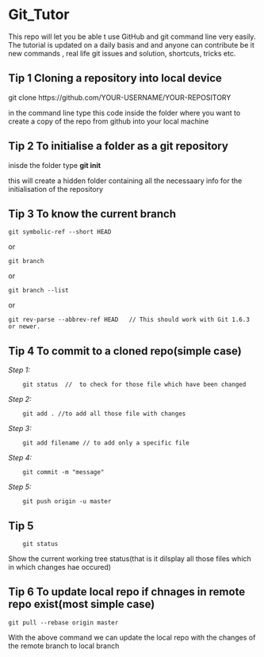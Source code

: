 # Git_Tutor
This repo will let you be able t use GitHub and git command line very easily. The tutorial is updated on a daily basis and and anyone can contribute be it new commands , real life git issues and solution, shortcuts, tricks etc. 

## Tip 1 Cloning a repository into local device
   git clone https:<area>//github.com/YOUR-USERNAME/YOUR-REPOSITORY 
   
   in the command line type this code inside the folder where you want to create a copy of the repo from github into your local machine
  

## Tip 2 To initialise a folder as a git repository
   inisde the folder type **git init**
   
   this will create a hidden folder containing all the necessaary info for the initialisation of the repository
   
   
## Tip 3 To know the current branch
    git symbolic-ref --short HEAD
     
or
   
    git branch 
     
or

    git branch --list 
     
or

    git rev-parse --abbrev-ref HEAD   // This should work with Git 1.6.3 or newer.

## Tip 4 To commit to a cloned repo(simple case)
   *Step 1:*
   
        git status  //  to check for those file which have been changed
   *Step 2:* 
   
        git add . //to add all those file with changes
   *Step 3:*  
   
        git add filename // to add only a specific file
   *Step 4:*  
   
        git commit -m "message"
   *Step 5:*  
        
        git push origin -u master
## Tip 5

        git status
    
   Show the current working tree status(that is it dilsplay all those files which in which changes hae occured)

## Tip 6 To update local repo if chnages in remote repo exist(most simple case)
	git pull --rebase origin master

   With the above command we can update the local repo with the changes of the remote branch to local branch